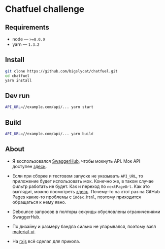 # Chatfuel challenge

## Requirements

- node — `>=8.0.0`
- yarn — `1.3.2`

## Install

```sh
git clone https://github.com/bigslycat/chatfuel.git
cd chatfuel
yarn install
```

## Dev run

```sh
API_URL=//example.com/api/... yarn start
```

## Build

```sh
API_URL=//example.com/api/... yarn build
```

## About

- Я воспользовался [SwaggerHub](https://swaggerhub.com), чтобы мокнуть API. Мок API доступен
  [здесь](//virtserver.swaggerhub.com/bigslycat/chatfuel/1.0.0).

- Если при сборке и тестовом запуске не указывать `API_URL`, то приложение будет использовать мок.
  Конечно же, в таком случае фильтр работать не будет. Как и переход по `nextPageUrl`.
  Как это выглядит, можно посмотреть [здесь](https://bigslycat.github.io/chatfuel/index.html).
  Почему-то на этот раз на GitHub Pages какие-то проблемы с `index.html`,
  поэтому приходится обращаться к нему явно.

- Debounce запросов в полторы секунды обусловлены ограничениями SwaggerHub.

- По дизайну и размеру бандла сильно не упарывался, поэтому взял [material-ui](https://github.com/mui-org/material-ui).

- На [rxjs](https://github.com/ReactiveX/RxJS) всё сделал для прикола.
